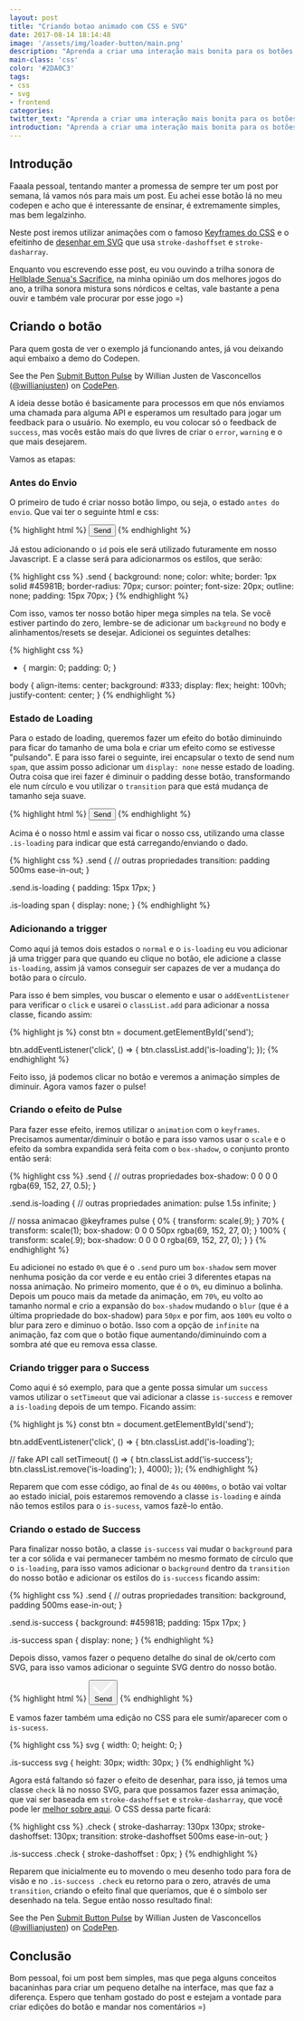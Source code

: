```yaml
---
layout: post
title: "Criando botao animado com CSS e SVG"
date: 2017-08-14 18:14:48
image: '/assets/img/loader-button/main.png'
description: "Aprenda a criar uma interação mais bonita para os botões de sua aplicação."
main-class: 'css'
color: '#2DA0C3'
tags:
- css
- svg
- frontend
categories:
twitter_text: "Aprenda a criar uma interação mais bonita para os botões de sua aplicação."
introduction: "Aprenda a criar uma interação mais bonita para os botões de sua aplicação."
---
```


## Introdução

Faaala pessoal, tentando manter a promessa de sempre ter um post por semana, lá vamos nós para mais um post. Eu achei esse botão lá no meu codepen e acho que é interessante de ensinar, é extremamente simples, mas bem legalzinho.

Neste post iremos utilizar animações com o famoso [Keyframes do CSS](https://developer.mozilla.org/pt-BR/docs/Web/CSS/CSS_Animations/Usando_anima%C3%A7%C3%B5es_CSS) e o efeitinho de [desenhar em SVG](https://willianjusten.com.br/efeito-de-desenhar-com-svg/) que usa `stroke-dashoffset` e `stroke-dasharray`.

Enquanto vou escrevendo esse post, eu vou ouvindo a trilha sonora de [Hellblade Senua's Sacrifice](https://willianjusten.com.br/efeito-de-desenhar-com-svg/), na minha opinião um dos melhores jogos do ano, a trilha sonora mistura sons nórdicos e celtas, vale bastante a pena ouvir e também vale procurar por esse jogo =)

## Criando o botão

Para quem gosta de ver o exemplo já funcionando antes, já vou deixando aqui embaixo a demo do Codepen.

<p data-height="300" data-theme-id="11319" data-slug-hash="RaYvrr" data-default-tab="result" data-user="willianjusten" data-embed-version="2" data-pen-title="Submit Button Pulse" class="codepen">See the Pen <a href="https://codepen.io/willianjusten/pen/RaYvrr/">Submit Button Pulse</a> by Willian Justen de Vasconcellos (<a href="https://codepen.io/willianjusten">@willianjusten</a>) on <a href="https://codepen.io">CodePen</a>.</p>
<script src="https://production-assets.codepen.io/assets/embed/ei.js"></script>

A ideia desse botão é basicamente para processos em que nós enviamos uma chamada para alguma API e esperamos um resultado para jogar um feedback para o usuário. No exemplo, eu vou colocar só o feedback de `success`, mas vocês estão mais do que livres de criar o `error`, `warning` e o que mais desejarem.

Vamos as etapas:

### Antes do Envio

O primeiro de tudo é criar nosso botão limpo, ou seja, o estado `antes do envio`. Que vai ter o seguinte html e css:

{% highlight html %}
<button id="send" class="send">Send</button>
{% endhighlight %}

Já estou adicionando o `id` pois ele será utilizado futuramente em nosso Javascript. E a classe será para adicionarmos os estilos, que serão:

{% highlight css %}
.send {
  background: none;
  color: white;
  border: 1px solid #45981B;
  border-radius: 70px;
  cursor: pointer;
  font-size: 20px;
  outline: none;
  padding: 15px 70px;
}
{% endhighlight %}

Com isso, vamos ter nosso botão hiper mega simples na tela. Se você estiver partindo do zero, lembre-se de adicionar um `background` no body e alinhamentos/resets se desejar. Adicionei os seguintes detalhes:

{% highlight css %}
* {
  margin: 0;
  padding: 0;
}

body {
  align-items: center;
  background: #333;
  display: flex;
  height: 100vh;
  justify-content: center;
}
{% endhighlight %}

### Estado de Loading

Para o estado de loading, queremos fazer um efeito do botão diminuindo para ficar do tamanho de uma bola e criar um efeito como se estivesse "pulsando". E para isso farei o seguinte, irei encapsular o texto de send num `spam`, que assim posso adicionar um `display: none` nesse estado de loading. Outra coisa que irei fazer é diminuir o padding desse botão, transformando ele num círculo e vou utilizar o `transition` para que está mudança de tamanho seja suave.

{% highlight html %}
<button id="send" class="send">
  <span>Send</span>
</button>
{% endhighlight %}

Acima é o nosso html e assim vai ficar o nosso css, utilizando uma classe `.is-loading` para indicar que está carregando/enviando o dado.

{% highlight css %}
.send {
  // outras propriedades
  transition: padding 500ms ease-in-out;
}

.send.is-loading {
  padding: 15px 17px;
}

.is-loading span {
  display: none;
}
{% endhighlight %}

### Adicionando a trigger

Como aqui já temos dois estados o `normal` e o `is-loading` eu vou adicionar já uma trigger para que quando eu clique no botão, ele adicione a classe `is-loading`, assim já vamos conseguir ser capazes de ver a mudança do botão para o círculo.

Para isso é bem simples, vou buscar o elemento e usar o `addEventListener` para verificar o `click` e usarei o `classList.add` para adicionar a nossa classe, ficando assim:

{% highlight js %}
const btn = document.getElementById('send');

btn.addEventListener('click', () => {
  btn.classList.add('is-loading');
});
{% endhighlight %}

Feito isso, já podemos clicar no botão e veremos a animação simples de diminuir. Agora vamos fazer o pulse!

### Criando o efeito de Pulse

Para fazer esse efeito, iremos utilizar o `animation` com o `keyframes`. Precisamos aumentar/diminuir o botão e para isso vamos usar o `scale` e o efeito da sombra expandida será feita com o `box-shadow`, o conjunto pronto então será:

{% highlight css %}
.send {
  // outras propriedades
  box-shadow: 0 0 0 0 rgba(69, 152, 27, 0.5);
}

.send.is-loading {
  // outras propriedades
  animation: pulse 1.5s infinite;
}

// nossa animacao
@keyframes pulse {
  0% {
    transform: scale(.9);
  }
  70% {
    transform: scale(1);
    box-shadow: 0 0 0 50px rgba(69, 152, 27, 0);
  }
  100% {
    transform: scale(.9);
    box-shadow: 0 0 0 0 rgba(69, 152, 27, 0);
  }
}
{% endhighlight %}

Eu adicionei no estado `0%` que é o `.send` puro um `box-shadow` sem mover nenhuma posição da cor verde e eu então criei 3 diferentes etapas na nossa animação. No primeiro momento, que é o `0%`, eu diminuo a bolinha. Depois um pouco mais da metade da animação, em `70%`, eu volto ao tamanho normal e crio a expansão do `box-shadow` mudando o `blur` (que é a última propriedade do box-shadow) para `50px` e por fim, aos `100%` eu volto o blur para zero e diminuo o botão. Isso com a opção de `infinite` na animação, faz com que o botão fique aumentando/diminuindo com a sombra até que eu remova essa classe.

### Criando trigger para o Success

Como aqui é só exemplo, para que a gente possa simular um `success` vamos utilizar o `setTimeout` que vai adicionar a classe `is-success` e remover a `is-loading` depois de um tempo. Ficando assim:

{% highlight js %}
const btn = document.getElementById('send');

btn.addEventListener('click', () => {
  btn.classList.add('is-loading');

  // fake API call
  setTimeout( () => {
    btn.classList.add('is-success');
    btn.classList.remove('is-loading');
  }, 4000);
});
{% endhighlight %}

Reparem que com esse código, ao final de `4s` ou `4000ms`, o botão vai voltar ao estado inicial, pois estaremos removendo a classe `is-loading` e ainda não temos estilos para o `is-sucess`, vamos fazê-lo então.

### Criando o estado de Success

Para finalizar nosso botão, a classe `is-success` vai mudar o `background` para ter a cor sólida e vai permanecer também no mesmo formato de círculo que o `is-loading`, para isso vamos adicionar o `background` dentro da `transition` do nosso botão e adicionar os estilos do `is-success` ficando assim:

{% highlight css %}
.send {
  // outras propriedades
  transition: background, padding 500ms ease-in-out;
}

.send.is-success {
  background: #45981B;
  padding: 15px 17px;
}

.is-success span {
  display: none;
}
{% endhighlight %}

Depois disso, vamos fazer o pequeno detalhe do sinal de ok/certo com SVG, para isso vamos adicionar o seguinte SVG dentro do nosso botão.

{% highlight html %}
<button id="send" class="send">
  <svg viewBox="0 0 90.594 59.714">
    <polyline
      class="check"
      fill="none"
      stroke="#FFFFFF"
      stroke-width="10"
      stroke-miterlimit="10"
      points="1.768,23.532 34.415,56.179 88.826,1.768"
    />
  </svg>
  <span>Send</span>
</button>
{% endhighlight %}

E vamos fazer também uma edição no CSS para ele sumir/aparecer com o `is-sucess`.

{% highlight css %}
svg {
  width: 0;
  height: 0;
}

.is-success svg {
  height: 30px;
  width: 30px;
}
{% endhighlight %}

Agora está faltando só fazer o efeito de desenhar, para isso, já temos uma classe `check` lá no nosso SVG, para que possamos fazer essa animação, que vai ser baseada em `stroke-dashoffset` e `stroke-dasharray`, que você pode ler [melhor sobre aqui](https://willianjusten.com.br/efeito-de-desenhar-com-svg/). O CSS dessa parte ficará:

{% highlight css %}
.check {
  stroke-dasharray: 130px 130px;
  stroke-dashoffset: 130px;
  transition: stroke-dashoffset 500ms ease-in-out;
}

.is-success .check {
  stroke-dashoffset : 0px;
}
{% endhighlight %}

Reparem que inicialmente eu to movendo o meu desenho todo para fora de visão e no `.is-success .check` eu retorno para o zero, através de uma `transition`, criando o efeito final que queríamos, que é o símbolo ser desenhado na tela. Segue então nosso resultado final:

<p data-height="300" data-theme-id="11319" data-slug-hash="RaYvrr" data-default-tab="result" data-user="willianjusten" data-embed-version="2" data-pen-title="Submit Button Pulse" class="codepen">See the Pen <a href="https://codepen.io/willianjusten/pen/RaYvrr/">Submit Button Pulse</a> by Willian Justen de Vasconcellos (<a href="https://codepen.io/willianjusten">@willianjusten</a>) on <a href="https://codepen.io">CodePen</a>.</p>
<script src="https://production-assets.codepen.io/assets/embed/ei.js"></script>

## Conclusão

Bom pessoal, foi um post bem simples, mas que pega alguns conceitos bacaninhas para criar um pequeno detalhe na interface, mas que faz a diferença. Espero que tenham gostado do post e estejam a vontade para criar edições do botão e mandar nos comentários =)